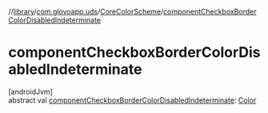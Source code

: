 //[library](../../../index.md)/[com.glovoapp.uds](../index.md)/[CoreColorScheme](index.md)/[componentCheckboxBorderColorDisabledIndeterminate](component-checkbox-border-color-disabled-indeterminate.md)

# componentCheckboxBorderColorDisabledIndeterminate

[androidJvm]\
abstract val [componentCheckboxBorderColorDisabledIndeterminate](component-checkbox-border-color-disabled-indeterminate.md): [Color](https://developer.android.com/reference/kotlin/androidx/compose/ui/graphics/Color.html)
